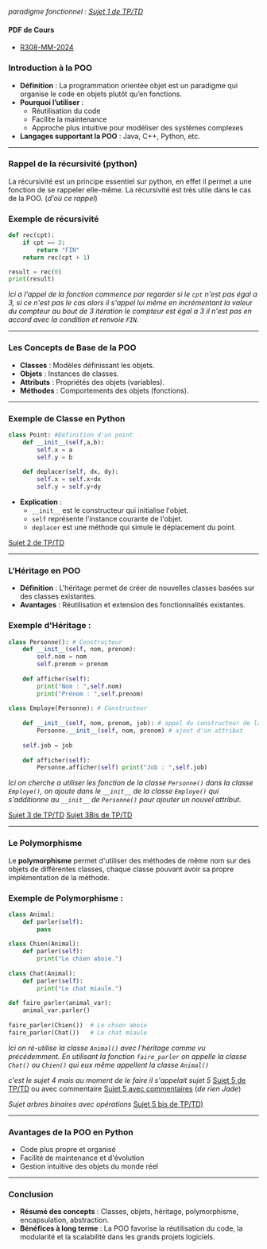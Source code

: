 
*paradigme fonctionnel : [Sujet 1 de TP/TD](codes/sujet1.py)*
#### **PDF de Cours**
- [R308-MM-2024](pdf/R308-MM-2024.pdf)

### **Introduction à la POO**

- **Définition** : La programmation orientée objet est un paradigme qui organise le code en objets plutôt qu’en fonctions.
- **Pourquoi l’utiliser** :
    - Réutilisation du code
    - Facilite la maintenance
    - Approche plus intuitive pour modéliser des systèmes complexes
- **Langages supportant la POO** : Java, C++, Python, etc.

---
### **Rappel de la récursivité (python)**

La récursivité est un principe essentiel sur python, en effet il permet a une fonction de se rappeler elle-même. La récursivité est très utile dans le cas de la POO. (*d'où ce rappel*) 

### **Exemple de récursivité**

```python
def rec(cpt):
    if cpt == 3:
        return "FIN"
    return rec(cpt + 1)

result = rec(0)
print(result)
```


*Ici a l'appel de la fonction commence par regarder si le `cpt` n'est pas égal a 3, si ce n'est pas le cas alors il s'appel lui même en incrémentant la valeur du compteur au bout de 3 itération le compteur est égal a 3 il n'est pas en accord avec la condition et renvoie `FIN`.*

---

### **Les Concepts de Base de la POO**

- **Classes** : Modèles définissant les objets.
- **Objets** : Instances de classes.
- **Attributs** : Propriétés des objets (variables).
- **Méthodes** : Comportements des objets (fonctions).

---

### **Exemple de Classe en Python**


```python
class Point: #Définition d'un point
	def __init__(self,a,b): 
		self.x = a 
		self.y = b 
		
	def deplacer(self, dx, dy): 
		self.x = self.x+dx 
		self.y = self.y+dy
```

- **Explication** :
    - `__init__` est le constructeur qui initialise l'objet.
    - `self` représente l'instance courante de l'objet.
    - `deplacer` est une méthode qui simule le déplacement du point.

[Sujet 2 de TP/TD](codes/sujet2.py)

---

### **L’Héritage en POO**

- **Définition** : L'héritage permet de créer de nouvelles classes basées sur des classes existantes.
- **Avantages** : Réutilisation et extension des fonctionnalités existantes.

### Exemple d'Héritage :

```python
class Personne(): # Constructeur 
	def __init__(self, nom, prenom): 
		self.nom = nom 
		self.prenom = prenom 
		
	def afficher(self): 
		print("Nom : ",self.nom) 
		print("Prénom : ",self.prenom) 
		
class Employe(Personne): # Constructeur 
	
	def __init__(self, nom, prenom, job): # appel du constructeur de la classe mère (Personne) 
		Personne.__init__(self, nom, prenom) # ajout d'un attribut 
	
	self.job = job 
	
	def afficher(self): 
		Personne.afficher(self) print("Job : ",self.job)
```

*Ici on cherche a utiliser les fonction de la classe `Personne()` dans la classe `Employe()`, on ajoute dans le `__init__` de la classe  `Employe()` qui s'additionne au  `__init__` de `Personne()` pour ajouter un nouvel attribut.*

[Sujet 3 de TP/TD](codes/sujet3.py)
[Sujet 3Bis de TP/TD](codes/sujet3bis.py)

---
### **Le Polymorphisme**

Le **polymorphisme** permet d'utiliser des méthodes de même nom sur des objets de différentes classes, chaque classe pouvant avoir sa propre implémentation de la méthode.

### Exemple de Polymorphisme :


```python
class Animal:     
	def parler(self):         
		pass  
		
class Chien(Animal):     
	def parler(self):         
		print("Le chien aboie.")  
		
class Chat(Animal):     
	def parler(self):         
		print("Le chat miaule.")  
		
def faire_parler(animal_var):     
	animal_var.parler()  
	
faire_parler(Chien())  # Le chien aboie 
faire_parler(Chat())   # Le chat miaule
```

*Ici on ré-utilise la classe `Animal()` avec l'héritage comme vu précédemment.  En utilisant la fonction `faire_parler` on appelle la classe `Chat()` ou `Chien()` qui eux même appellent la classe `Animal()`*

*c'est le sujet 4 mais au moment de le faire il s'appelait sujet 5*
[Sujet 5 de TP/TD](codes/sujet5.py) ou avec commentaire [Sujet 5 avec commentaires](codes/sujet5coms.py) (*de rien Jade*)

*Sujet arbres binaires avec opérations*
[Sujet 5 bis de TP/TD)](codes/sujet5bis.py) 

---
### **Avantages de la POO en Python**

- Code plus propre et organisé
- Facilité de maintenance et d'évolution
- Gestion intuitive des objets du monde réel

---

### **Conclusion**

- **Résumé des concepts** : Classes, objets, héritage, polymorphisme, encapsulation, abstraction.
- **Bénéfices à long terme** : La POO favorise la réutilisation du code, la modularité et la scalabilité dans les grands projets logiciels.
